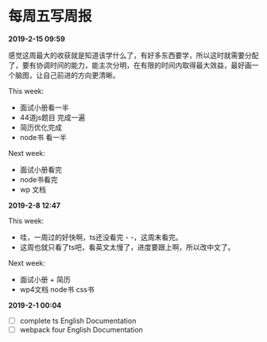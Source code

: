 # 每周五写周报

**2019-2-15 09:59**

感觉这周最大的收获就是知道该学什么了，有好多东西要学，所以这时就需要分配了，要有协调时间的能力，能主次分明，在有限的时间内取得最大效益，最好画一个脑图，让自己前进的方向更清晰。

This week:
- 面试小册看一半
- 44道js题目 完成一遍
- 简历优化完成
- node书 看一半

Next week:
- 面试小册看完
- node书看完
- wp 文档

**2019-2-8 12:47**

This week:
- 哇，一周过的好快啊，ts还没看完 - -，这周末看完。
- 这周也就只看了ts吧，看英文太慢了，进度要跟上啊，所以改中文了。

Next week:
- 面试小册 + 简历
- wp4文档 node书 css书

**2019-2-1 00:04**

- [ ] complete ts English Documentation
- [ ] webpack four English Documentation
